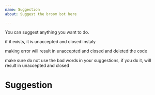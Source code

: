 ```yaml
---
name: Suggestion
about: Suggest the broom bot here

---
```


You can suggest anything you want to do.

if it exists, it is unaccepted and closed instaly

making error will result in unaccepted and closed and deleted the code

make sure do not use the bad words in your suggestions, if you do it, will result in unaccepted and closed

# Suggestion
